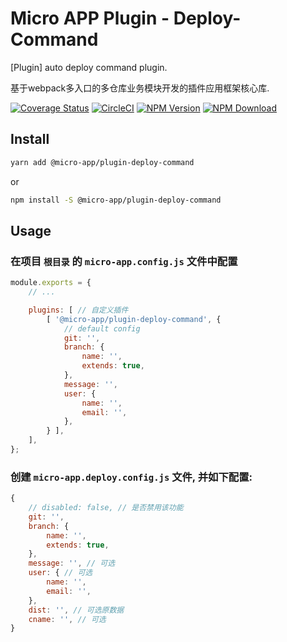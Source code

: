 # Micro APP Plugin - Deploy-Command

[Plugin] auto deploy command plugin.

基于webpack多入口的多仓库业务模块开发的插件应用框架核心库.

[![Coverage Status][Coverage-img]][Coverage-url]
[![CircleCI][CircleCI-img]][CircleCI-url]
[![NPM Version][npm-img]][npm-url]
[![NPM Download][download-img]][download-url]

[Coverage-img]: https://coveralls.io/repos/github/MicrosApp/MicroApp-Plugin-Deploy-Command/badge.svg?branch=master
[Coverage-url]: https://coveralls.io/github/MicrosApp/MicroApp-Plugin-Deploy-Command?branch=master
[CircleCI-img]: https://circleci.com/gh/MicrosApp/MicroApp-Plugin-Deploy-Command/tree/master.svg?style=svg
[CircleCI-url]: https://circleci.com/gh/MicrosApp/MicroApp-Plugin-Deploy-Command/tree/master
[npm-img]: https://img.shields.io/npm/v/@micro-app/plugin-deploy-command.svg?style=flat-square
[npm-url]: https://npmjs.org/package/@micro-app/plugin-deploy-command
[download-img]: https://img.shields.io/npm/dm/@micro-app/plugin-deploy-command.svg?style=flat-square
[download-url]: https://npmjs.org/package/@micro-app/plugin-deploy-command

## Install

```sh
yarn add @micro-app/plugin-deploy-command
```

or

```sh
npm install -S @micro-app/plugin-deploy-command
```

## Usage

### 在项目 `根目录` 的 `micro-app.config.js` 文件中配置

```js
module.exports = {
    // ...

    plugins: [ // 自定义插件
        [ '@micro-app/plugin-deploy-command', {
            // default config
            git: '',
            branch: {
                name: '',
                extends: true,
            },
            message: '',
            user: {
                name: '',
                email: '',
            },
        } ],
    ],
};
```


### 创建 `micro-app.deploy.config.js` 文件, 并如下配置:

```js
{
    // disabled: false, // 是否禁用该功能
    git: '',
    branch: {
        name: '',
        extends: true,
    },
    message: '', // 可选
    user: { // 可选
        name: '',
        email: '',
    },
    dist: '', // 可选原数据
    cname: '', // 可选
}
```
